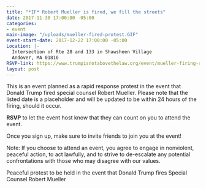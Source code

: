 ```yaml
---
title: "*IF* Robert Mueller is fired, we fill the streets"
date: 2017-11-30 17:00:00 -05:00
categories:
- event
main-image: "/uploads/mueller-fired-protest.GIF"
event-start-date: 2017-12-22 17:00:00 -05:00
Location: |-
  Intersection of Rte 28 and 133 in Shawsheen Village
  Andover, MA 01810
RSVP-link: https://www.trumpisnotabovethelaw.org/event/mueller-firing-rapid-response/18877/signup/?source&s
layout: post
---
```


This is an event planned as a rapid response protest in the event that Donald Trump fired special counsel Robert Mueller. Please note that the listed date is a placeholder and will be updated to be within 24 hours of the firing, should it occur. 

**RSVP** to let the event host know that they can count on you to attend the event. 

Once you sign up, make sure to invite friends to join you at the event!

Note: If you choose to attend an event, you agree to engage in nonviolent, peaceful action, to act lawfully, and to strive to de-escalate any potential confrontations with those who may disagree with our values.

Peaceful protest to be held in the event that Donald Trump fires Special Counsel Robert Mueller